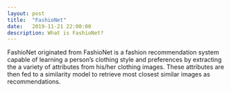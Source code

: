 ```yaml
---
layout: post
title:  "FashioNet"
date:   2019-11-21 22:00:00
description: What is FashioNet?
---
```


FashioNet originated from FashioNet is a fashion recommendation system capable of learning a person’s clothing style and preferences by extracting the a variety of attributes from his/her clothing images. 
These attributes are then fed to a similarity model to retrieve most closest similar images as recommendations.